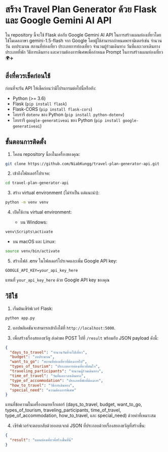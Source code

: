 # สร้าง Travel Plan Generator ด้วย Flask และ Google Gemini AI API

ใน repository นี้จะใช้ Flask ต่อกับ Google Gemini AI API ในการสร้างแผนท่องเที่ยวโดยใช้โมเดลภาษา gemini-1.5-flash จาก Google โดยผู้ใช้สามารถกำหนดพารามิเตอร์เช่น จำนวนวัน งบประมาณ สถานที่ท่องเที่ยว ประเภทการท่องเที่ยว จำนวนผู้ร่วมเดินทาง วันที่และเวลาเดินทาง ประเภทที่พัก วิธีการเดินทาง และความต้องการพิเศษเพื่อกำหนด Prompt ในการสร้างแผนท่องเที่ยว 🌍✈️

## สิ่งที่ควรเช็คก่อนใช้

ก่อนที่จะรัน API ให้เช็คก่อนว่ามีโปรแกรมต่อไปนี้หรือยัง:

- Python (>= 3.6)
- Flask (`pip install flask`)
- Flask-CORS (`pip install flask-cors`)
- ไลบรารี `dotenv` ของ Python (`pip install python-dotenv`)
- ไลบรารี `google-generativeai` ของ Python (`pip install google-generativeai`)

## ขั้นตอนการติดตั้ง

1. โคลน repository นี้ลงในเครื่องของคุณ:

```bash
git clone https://github.com/NiabKungg/travel-plan-generator-api.git
```

2. เข้าถึงโฟลเดอร์โปรเจค:

```bash
cd travel-plan-generator-api
```

3. สร้าง virtual environment (ไม่จำเป็น แต่แนะนำ):

```bash
python -m venv venv
```

4. เปิดใช้งาน virtual environment:

   - บน Windows:

```bash
venv\Scripts\activate
```

   - บน macOS และ Linux:

```bash
source venv/bin/activate
```

5. สร้างไฟล์ .env ในโฟลเดอร์โปรเจคและเพิ่ม Google API key:

```dotenv
GOOGLE_API_KEY=your_api_key_here
```

แทนที่ `your_api_key_here` ด้วย Google API key ของคุณ

## วิธีใช้

1. เริ่มต้นเซิร์ฟเวอร์ Flask:

```bash
python app.py
```

2. แอปพลิเคชันจะสามารถเข้าถึงได้ที่ `http://localhost:5000`.

3. เพื่อสร้างเรื่องสยองขวัญ ส่งคำขอ POST ไปที่ `/result` พร้อมกับ JSON payload ดังนี้:

```json
{
  "days_to_travel": "จำนวนวันที่จะไปเที่ยว",
  "budget": "งบประมาณ",
  "want_to_go": "สถานที่ท่องเที่ยวที่ต้องการไป",
  "types_of_tourism": "ประเภทการท่องเที่ยวที่สนใจ",
  "traveling_participants": "จำนวนผู้ร่วมเดินทาง",
  "time_of_travel": "วันที่และเวลาเดินทาง",
  "type_of_accommodation": "ประเภทที่พักที่ต้องการ",
  "how_to_travel": "วิธีการเดินทาง",
  "special_need": "ความต้องการพิเศษ"
}
```

แทนที่ข้อความในเครื่องหมายเร็กเตอร์ (days_to_travel, budget, want_to_go, types_of_tourism, traveling_participants, time_of_travel, type_of_accommodation, how_to_travel, และ special_need) ด้วยค่าที่เหมาะสม

4. เซิร์ฟเวอร์จะตอบกลับด้วยออบเจกต์ JSON ที่ประกอบด้วยเรื่องสยองขวัญที่สร้างขึ้น:

```json
{
  "result": "แผนท่องเที่ยวที่สร้างขึ้นที่นี่"
}
```
